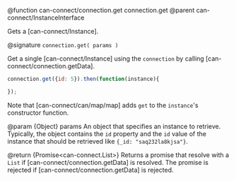 @function can-connect/connection.get connection.get
@parent can-connect/InstanceInterface


Gets a [can-connect/Instance].

@signature `connection.get( params )`

Get a single [can-connect/Instance] using the `connection` by calling
[can-connect/connection.getData].

```js
connection.get({id: 5}).then(function(instance){

});
```

Note that [can-connect/can/map/map] adds `get` to the `instance`'s
constructor function.


  @param {Object} params An object that specifies an instance to retrieve.  Typically, the object contains the `id` property and the `id` value of the
  instance that should be retrieved like `{_id: "saq232la8kjsa"}`.

  @return {Promise<can-connect.List>} Returns a promise that
  resolve with a `List` if [can-connect/connection.getData] is resolved.  The promise is rejected if [can-connect/connection.getData] is rejected.
